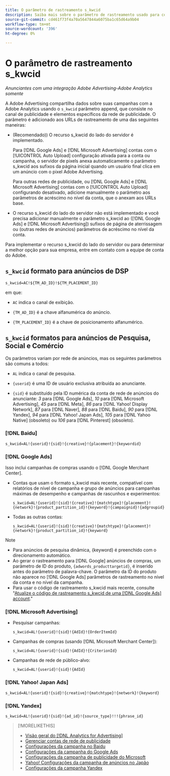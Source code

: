 ```yaml
---
title: O parâmetro de rastreamento s_kwcid
description: Saiba mais sobre o parâmetro de rastreamento usado para compartilhar dados de publicidade de Adobe com o Adobe Analytics.
source-git-commit: cd461f73f4a70a5647844a6075ba1c65d64a9b04
workflow-type: tm+mt
source-wordcount: '396'
ht-degree: 0%

---
```


# O parâmetro de rastreamento s_kwcid

*Anunciantes com uma integração Adobe Advertising-Adobe Analytics somente*

<!-- Where should this go? It probably belongs in the Analytics integration chapter, but I'll need to fit it in/create context around it/explain more about implementation and how this works.  SPECIFICALLY, I'll need to update the second section that explains when/where to add the code for DSP clients. -->

A Adobe Advertising compartilha dados sobre suas campanhas com a Adobe Analytics usando o `s_kwcid` parâmetro append, que consiste no canal de publicidade e elementos específicos da rede de publicidade. O parâmetro é adicionado aos URLs de rastreamento de uma das seguintes maneiras:

* (Recomendado)<!--; the only option for Advertising DSP-->) O recurso s_kwcid do lado do servidor é implementado.

   Para [!DNL Google Ads] e [!DNL Microsoft Advertising] contas com o [!UICONTROL Auto Upload] configuração ativada para a conta ou campanha, o servidor de pixels anexa automaticamente o parâmetro s_kwcid aos sufixos da página inicial quando um usuário final clica em um anúncio <!-- click a search ad or views a display ad --> com o pixel Adobe Advertising.

   Para outras redes de publicidade, ou [!DNL Google Ads] e [!DNL Microsoft Advertising] contas com o [!UICONTROL Auto Upload] configurando desativado, adicione manualmente o parâmetro aos parâmetros de acréscimo no nível da conta, que o anexam aos URLs base.

* <!-- (Search, Social, & Commerce only) -->O recurso s_kwcid do lado do servidor não está implementado e você precisa adicionar manualmente o parâmetro s_kwcid ao ([!DNL Google Ads] e [!DNL Microsoft Advertising]) sufixos de página de aterrissagem ou (outras redes de anúncios) parâmetros de acréscimo no nível da conta.

Para implementar o recurso s_kwcid do lado do servidor ou para determinar a melhor opção para sua empresa, entre em contato com a equipe de conta do Adobe.

## `s_kwcid` formato para anúncios de DSP

`s_kwcid=AC!${TM_AD_ID}!${TM_PLACEMENT_ID}`

em que:

* `AC` indica o canal de exibição.

* `{TM_AD_ID}` é a chave alfanumérica do anúncio.

* `{TM_PLACEMENT_ID}` é a chave de posicionamento alfanumérico.

## `s_kwcid` formatos para anúncios de Pesquisa, Social e Comércio

Os parâmetros variam por rede de anúncios, mas os seguintes parâmetros são comuns a todos:

* `AL` indica o canal de pesquisa. <!-- what about social/Facebook, and display ads on Google (like Gmail, YouTube)? -->

* `{userid}` é uma ID de usuário exclusiva atribuída ao anunciante.

* `{sid}` é substituído pela ID numérica da conta de rede de anúncios do anunciante: *3* para [!DNL Google Ads], *10* para [!DNL Microsoft Advertising], *45* para [!DNL Meta], *86* para [!DNL Yahoo! Display Network], *87* para [!DNL Naver], *88* para [!DNL Baidu], *90* para [!DNL Yandex], *94* para [!DNL Yahoo! Japan Ads], *105* para [!DNL Yahoo Native] (obsoleto) ou *106* para [!DNL Pinterest] (obsoleto).

### [!DNL Baidu]

`s_kwcid=AL!{userid}!{sid}!{creative}!{placement}!{keywordid}`

### [!DNL Google Ads]

Isso inclui campanhas de compras usando o [!DNL Google Merchant Center].

* Contas que usam o formato s_kwcid mais recente, compatível com relatórios de nível de campanha e grupo de anúncios para campanhas máximas de desempenho e campanhas de rascunhos e experimentos:

   `s_kwcid=AL!{userid}!{sid}!{creative}!{matchtype}!{placement}!{network}!{product_partition_id}!{keyword}!{campaignid}!{adgroupid}`

* Todas as outras contas:

   `s_kwcid=AL!{userid}!{sid}!{creative}!{matchtype}!{placement}!{network}!{product_partition_id}!{keyword}`

>[!NOTE]
>
>* Para anúncios de pesquisa dinâmica, {keyword} é preenchido com o direcionamento automático.
>* Ao gerar o rastreamento para [!DNL Google] anúncios de compras, um parâmetro de ID do produto, `{adwords_producttargetid}`, é inserido antes do parâmetro de palavra-chave. O parâmetro da ID do produto não aparece no [!DNL Google Ads] parâmetros de rastreamento no nível da conta e no nível da campanha.
>* Para usar o código de rastreamento s_kwcid mais recente, consulte &quot;[Atualize o código de rastreamento s_kwcid de uma [!DNL Google Ads] account](/help/search-social-commerce/campaign-management/accounts/update-skwcid-google.md).&quot;


<!--

### [!DNL Meta]

`s_kwcid=AL!{userid}!{sid}!{{ad.id}}!{{campaign.id}}!{{adset.id}}`

where:

* `{{ad.id}}` is the unique numeric ID for the ad/creative.

* `{{campaign.id}}` is the unique ID for the campaign.

* `{{adset.id}}` is the unique ID for the ad set.

-->

### [!DNL Microsoft Advertising]

* Pesquisar campanhas:

   `s_kwcid=AL!{userid}!{sid}!{AdId}!{OrderItemId}`

* Campanhas de compras (usando [!DNL Microsoft Merchant Center]):

   `s_kwcid=AL!{userid}!{sid}!{AdId}!{CriterionId}`

* Campanhas de rede de público-alvo:

   `s_kwcid=AL!{userid}!{sid}!{AdId}`

### [!DNL Yahoo! Japan Ads]

`s_kwcid=AL!{userid}!{sid}!{creative}!{matchtype}!{network}!{keyword}`

### [!DNL Yandex]

`s_kwcid=AL!{userid}!{sid}!{ad_id}!{source_type}!!!{phrase_id}`

>[!MORELIKETHIS]
>
>* [Visão geral do [!DNL Analytics for Advertising]](/help/integrations/analytics/overview.md)
>* [Gerenciar contas de rede de publicidade](/help/search-social-commerce/campaign-management/accounts/ad-network-account-manage.md)
>* [Configurações da campanha no Baidu](/help/search-social-commerce/campaign-management/campaigns/campaign-settings-baidu.md)
>* [Configurações da campanha do Google Ads](/help/search-social-commerce/campaign-management/campaigns/campaign-settings-google.md)
>* [Configurações da campanha de publicidade do Microsoft](/help/search-social-commerce/campaign-management/campaigns/campaign-settings-microsoft.md)
>* [Yahoo! Configurações da campanha de anúncios no Japão](/help/search-social-commerce/campaign-management/campaigns/campaign-settings-yahoo-japan.md)
>* [Configurações da campanha Yandex](/help/search-social-commerce/campaign-management/campaigns/campaign-settings-yandex.md)

